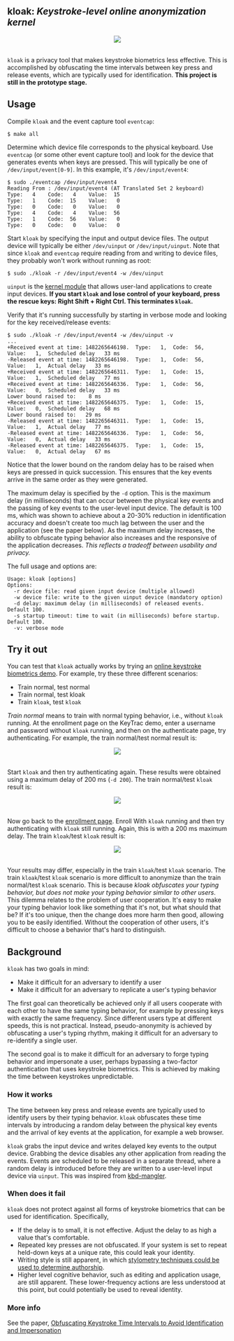 ## kloak: *Keystroke-level online anonymization kernel*

<div align="center">
  <img src="figures/kloak.png"><br><br>
</div>

`kloak` is a privacy tool that makes keystroke biometrics less effective. This is accomplished by obfuscating the time intervals between key press and release events, which are typically used for identification. **This project is still in the prototype stage.**

## Usage

Compile `kloak` and the event capture tool `eventcap`:

    $ make all

Determine which device file corresponds to the physical keyboard. Use `eventcap` (or some other event capture tool) and look for the device that generates events when keys are pressed. This will typically be one of `/dev/input/event[0-9]`. In this example, it's `/dev/input/event4`:

    $ sudo ./eventcap /dev/input/event4
    Reading From : /dev/input/event4 (AT Translated Set 2 keyboard)
    Type:   4    Code:   4    Value:  15
    Type:   1    Code:  15    Value:   0
    Type:   0    Code:   0    Value:   0
    Type:   4    Code:   4    Value:  56
    Type:   1    Code:  56    Value:   0
    Type:   0    Code:   0    Value:   0

Start `kloak` by specifying the input and output device files. The output device will typically be either `/dev/uinput` or `/dev/input/uinput`. Note that since `kloak` and `eventcap` require reading from and writing to device files, they probably won't work without running as root:

    $ sudo ./kloak -r /dev/input/event4 -w /dev/uinput
    
`uinput` is the [kernel module](http://thiemonge.org/getting-started-with-uinput) that allows user-land applications to create input devices. **If you start `kloak` and lose control of your keyboard, press the rescue keys: Right Shift + Right Ctrl. This terminates `kloak`.**

Verify that it's running successfully by starting in verbose mode and looking for the key received/release events:

    $ sudo ./kloak -r /dev/input/event4 -w /dev/uinput -v
    ...
    +Received event at time: 1482265646198.  Type:   1,  Code:  56,  Value:   1,  Scheduled delay   33 ms 
    -Released event at time: 1482265646198.  Type:   1,  Code:  56,  Value:   1,  Actual delay   33 ms 
    +Received event at time: 1482265646311.  Type:   1,  Code:  15,  Value:   1,  Scheduled delay   77 ms 
    +Received event at time: 1482265646336.  Type:   1,  Code:  56,  Value:   0,  Scheduled delay   33 ms 
    Lower bound raised to:    8 ms
    +Received event at time: 1482265646375.  Type:   1,  Code:  15,  Value:   0,  Scheduled delay   68 ms 
    Lower bound raised to:   29 ms
    -Released event at time: 1482265646311.  Type:   1,  Code:  15,  Value:   1,  Actual delay   77 ms 
    -Released event at time: 1482265646336.  Type:   1,  Code:  56,  Value:   0,  Actual delay   33 ms 
    -Released event at time: 1482265646375.  Type:   1,  Code:  15,  Value:   0,  Actual delay   67 ms

Notice that the lower bound on the random delay has to be raised when keys are pressed in quick succession. This ensures that the key events arrive in the same order as they were generated.

The maximum delay is specified by the `-d` option. This is the maximum delay (in milliseconds) that can occur between the physical key events and the passing of key events to the user-level input device. The default is 100 ms, which was shown to achieve about a 20-30% reduction in identification accuracy and doesn't create too much lag between the user and the application (see the paper below). As the maximum delay increases, the ability to obfuscate typing behavior also increases and the responsive of the application decreases. *This reflects a tradeoff between usability and privacy.*

The full usage and options are:

    Usage: kloak [options]
    Options:
      -r device file: read given input device (multiple allowed)
      -w device file: write to the given uinput device (mandatory option)
      -d delay: maximum delay (in milliseconds) of released events. Default 100.
      -s startup timeout: time to wait (in milliseconds) before startup. Default 100.
      -v: verbose mode
      
## Try it out

You can test that `kloak` actually works by trying an [online keystroke biometrics demo](https://www.keytrac.net/en/tryout). For example, try these three different scenarios:
* Train normal, test normal
* Train normal, test kloak
* Train `kloak`, test `kloak`

*Train normal* means to train with normal typing behavior, i.e., without `kloak` running. At the enrollment page on the KeyTrac demo, enter a username and password without `kloak` running, and then on the authenticate page, try authenticating. For example, the train normal/test normal result is:

<div align="center">
  <img src="figures/train-normal_test-normal.png"><br><br>
</div>

Start `kloak` and then try authenticating again. These results were obtained using a maximum delay of 200 ms (`-d 200`). The train normal/test `kloak` result is:

<div align="center">
  <img src="figures/train-normal_test-kloak.png"><br><br>
</div>

Now go back to the [enrollment page](https://www.keytrac.net/en/tryout). Enroll With `kloak` running and then try authenticating with `kloak` still running. Again, this is with a 200 ms maximum delay. The train `kloak`/test `kloak` result is:

<div align="center">
  <img src="figures/train-kloak_test-kloak.png"><br><br>
</div>

Your results may differ, especially in the train `kloak`/test `kloak` scenario. The train `kloak`/test `kloak` scenario is more difficult to anonymize than the train normal/test `kloak` scenario. This is because *kloak obfuscates your typing behavior, but does not make your typing behavior similar to other users*. This dilemma relates to the problem of user cooperation. It's easy to make your typing behavior look like something that it's not, but what should that be? If it's too unique, then the change does more harm then good, allowing you to be easily identified. Without the cooperation of other users, it's difficult to choose a behavior that's hard to distinguish.

## Background

`kloak` has two goals in mind:
* Make it difficult for an adversary to identify a user
* Make it difficult for an adversary to replicate a user's typing behavior

The first goal can theoretically be achieved only if all users cooperate with each other to have the same typing behavior, for example by pressing keys with exactly the same frequency. Since different users type at different speeds, this is not practical. Instead, pseudo-anonymity is achieved by obfuscating a user's typing rhythm, making it difficult for an adversary to re-identify a single user.

The second goal is to make it difficult for an adversary to forge typing behavior and impersonate a user, perhaps bypassing a two-factor authentication that uses keystroke biometrics. This is achieved by making the time between keystrokes unpredictable.

### How it works

The time between key press and release events are typically used to identify users by their typing behavior. `kloak` obfuscates these time intervals by introducing a random delay between the physical key events and the arrival of key events at the application, for example a web browser.

`kloak` grabs the input device and writes delayed key events to the output device. Grabbing the device disables any other application from reading the events. Events are scheduled to be released in a separate thread, where a random delay is introduced before they are written to a user-level input device via `uinput`. This was inspired from [kbd-mangler](https://github.com/bgeradz/Input-Mangler/).

### When does it fail

`kloak` does not protect against all forms of keystroke biometrics that can be used for identification. Specifically,

* If the delay is to small, it is not effective. Adjust the delay to as high a value that's comfortable.
* Repeated key presses are not obfuscated. If your system is set to repeat held-down keys at a unique rate, this could leak your identity.
* Writing style is still apparent, in which [stylometry techniques could be used to determine authorship](http://www.vmonaco.com/publications/An%20investigation%20of%20keystroke%20and%20stylometry%20traits%20for%20authenticating%20online%20test%20takers.pdf).
* Higher level cognitive behavior, such as editing and application usage, are still apparent. These lower-frequency actions are less understood at this point, but could potentially be used to reveal identity.

### More info

See the paper, [Obfuscating Keystroke Time Intervals to Avoid Identification and Impersonation](https://arxiv.org/pdf/1609.07612.pdf)

